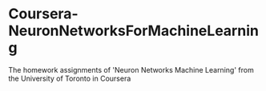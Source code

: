 # Coursera-NeuronNetworksForMachineLearning
The homework assignments of 'Neuron Networks Machine Learning' from the University of Toronto in Coursera
